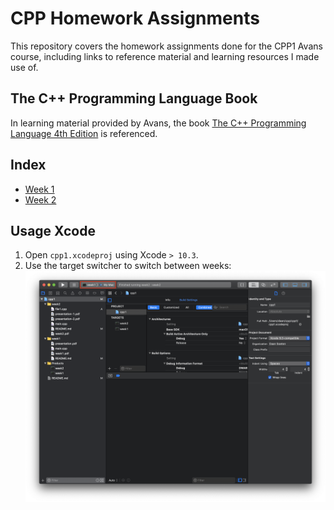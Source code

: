 # CPP Homework Assignments
This repository covers the homework assignments done for the CPP1 Avans course, including links to reference material and learning resources I made use of. 

## The C++ Programming Language Book
In learning material provided by Avans, the book [The C++ Programming Language 4th Edition](The%20C++%20Programming%20Language%204th%20Edition.pdf) is referenced. 

## Index
- [Week 1](week1)
- [Week 2](week2)

## Usage Xcode
1. Open `cpp1.xcodeproj` using Xcode `> 10.3`.
2. Use the target switcher to switch between weeks: 
![target switching](target-switching.png)

